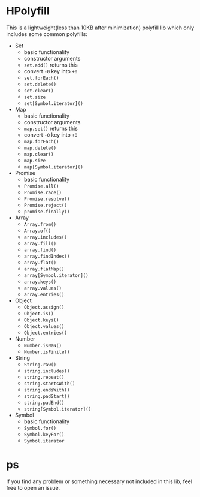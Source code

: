 # HPolyfill

This is a lightweight(less than 10KB after minimization) polyfill lib which only includes some common polyfills:

- Set
    - basic functionality
    - constructor arguments
    - `set.add()` returns this
    - convert `-0` key into `+0`
    - `set.forEach()`
    - `set.delete()`
    - `set.clear()`
    - `set.size`
    - `set[Symbol.iterator]()`
- Map
    - basic functionality
    - constructor arguments
    - `map.set()` returns this
    - convert `-0` key into `+0`
    - `map.forEach()`
    - `map.delete()`
    - `map.clear()`
    - `map.size`
    - `map[Symbol.iterator]()`
- Promise
    - basic functionality
    - `Promise.all()`
    - `Promise.race()`
    - `Promise.resolve()`
    - `Promise.reject()`
    - `promise.finally()`
- Array
    - `Array.from()`
    - `Array.of()`
    - `array.includes()`
    - `array.fill()`
    - `array.find()`
    - `array.findIndex()`
    - `array.flat()`
    - `array.flatMap()`
    - `array[Symbol.iterator]()`
    - `array.keys()`
    - `array.values()`
    - `array.entries()`
- Object
    - `Object.assign()`
    - `Object.is()`
    - `Object.keys()`
    - `Object.values()`
    - `Object.entries()`
- Number
    - `Number.isNaN()`
    - `Number.isFinite()`
- String
    - `String.raw()`
    - `string.includes()`
    - `string.repeat()`
    - `string.startsWith()`
    - `string.endsWith()`
    - `string.padStart()`
    - `string.padEnd()`
    - `string[Symbol.iterator]()`
- Symbol
    - basic functionality
    - `Symbol.for()`
    - `Symbol.keyFor()`
    - `Symbol.iterator`

# ps

If you find any problem or something necessary not included in this lib, feel free to open an issue.
